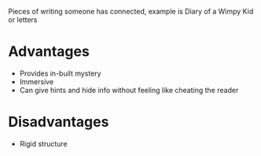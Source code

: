 Pieces of writing someone has connected, example is Diary of a Wimpy Kid or letters

# Advantages
- Provides in-built mystery
- Immersive
- Can give hints and hide info without feeling like cheating the reader

# Disadvantages
- Rigid structure